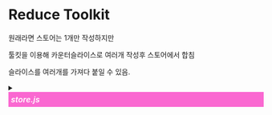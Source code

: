 # Reduce Toolkit

원래라면 스토어는 1개만 작성하지만

툴킷을 이용해 카운터슬라이스로 여러개 작성후 스토어에서 합침

슬라이스를 여러개를 가져다 붙일 수 있음.

<details>
<summary>
<span style="font-size:16px;font-weight:600;font-style:italic;color: white;padding-left:5px;background-color: rgb(250, 104, 209);margin:0;line-height:30px;height:30px;width:100%;display:flex;">store.js</span>
</summary>

```
import { configureStore } from '@reduxjs/toolkit'
import counterSlice from './counterSlice' //counterSlice.reducer
import userSlice from './userSlice/userSlice' //userSlice.reducer

// reducer를 store에 저장
const store = configureStore({
reducer: {
counter: counterSlice.reducer,
user: userSlice.reducer,
},
})

export default store // store 내보내기

```

</details>

<!-- <p style="font-size:16px;font-weight:600;font-style:italic;color: white;padding-left:5px;background-color: rgb(250, 104, 209);margin:0;line-height:30px;height:30px">store.js</p> -->
